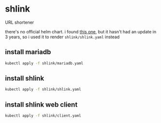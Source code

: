 # shlink

URL shortener

there's no official helm chart. i found [this one](https://github.com/neilfrndes/shlink-helm-chart), but it hasn't had an update in 3 years, so i used it to render `shlink/shlink.yaml` instead

## install mariadb

```bash
kubectl apply -f shlink/mariadb.yaml
```

## install shlink

```bash
kubectl apply -f shlink/shlink.yaml
```

## install shlink web client

```bash
kubectl apply -f shlink/client.yaml
```
